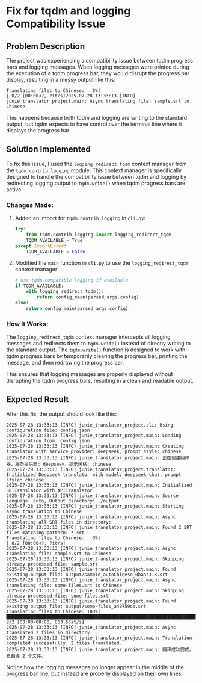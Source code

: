 # Fix for tqdm and logging Compatibility Issue

## Problem Description

The project was experiencing a compatibility issue between tqdm progress bars and logging messages. When logging messages were printed during the execution of a tqdm progress bar, they would disrupt the progress bar display, resulting in a messy output like this:

```
Translating files to Chinese:   0%|                                                                                                                                                                          | 0/2 [00:00<?, ?it/s]2025-07-28 13:33:13 [INFO] junie_translator_project.main: Async translating file: sample.srt to Chinese
```

This happens because both tqdm and logging are writing to the standard output, but tqdm expects to have control over the terminal line where it displays the progress bar.

## Solution Implemented

To fix this issue, I used the `logging_redirect_tqdm` context manager from the `tqdm.contrib.logging` module. This context manager is specifically designed to handle the compatibility issue between tqdm and logging by redirecting logging output to `tqdm.write()` when tqdm progress bars are active.

### Changes Made:

1. Added an import for `tqdm.contrib.logging` in `cli.py`:
   ```python
   try:
       from tqdm.contrib.logging import logging_redirect_tqdm
       TQDM_AVAILABLE = True
   except ImportError:
       TQDM_AVAILABLE = False
   ```

2. Modified the `main` function in `cli.py` to use the `logging_redirect_tqdm` context manager:
   ```python
   # Use tqdm-compatible logging if available
   if TQDM_AVAILABLE:
       with logging_redirect_tqdm():
           return config_main(parsed_args.config)
   else:
       return config_main(parsed_args.config)
   ```

### How It Works:

The `logging_redirect_tqdm` context manager intercepts all logging messages and redirects them to `tqdm.write()` instead of directly writing to the standard output. The `tqdm.write()` function is designed to work with tqdm progress bars by temporarily clearing the progress bar, printing the message, and then redrawing the progress bar.

This ensures that logging messages are properly displayed without disrupting the tqdm progress bars, resulting in a clean and readable output.

## Expected Result

After this fix, the output should look like this:

```
2025-07-28 13:33:13 [INFO] junie_translator_project.cli: Using configuration file: config.json
2025-07-28 13:33:13 [INFO] junie_translator_project.main: Loading configuration from: config.json
2025-07-28 13:33:13 [INFO] junie_translator_project.main: Creating translator with service provider: deepseek, prompt style: chinese
2025-07-28 13:33:13 [INFO] junie_translator_project.main: 正在创建翻译器，服务提供商: deepseek，提示风格: chinese
2025-07-28 13:33:13 [INFO] junie_translator_project.translator: Initialized Deepseek translator with model: deepseek-chat, prompt style: chinese
2025-07-28 13:33:13 [INFO] junie_translator_project.main: Initialized SRTTranslator with APITranslator
2025-07-28 13:33:13 [INFO] junie_translator_project.main: Source language: auto, Output directory: ./output
2025-07-28 13:33:13 [INFO] junie_translator_project.main: Starting async translation to Chinese
2025-07-28 13:33:13 [INFO] junie_translator_project.main: Async translating all SRT files in directory: .
2025-07-28 13:33:13 [INFO] junie_translator_project.main: Found 2 SRT files matching pattern: *.srt
Translating files to Chinese:   0%|                                                                                                                                                                          | 0/2 [00:00<?, ?it/s]
2025-07-28 13:33:13 [INFO] junie_translator_project.main: Async translating file: sample.srt to Chinese
2025-07-28 13:33:13 [INFO] junie_translator_project.main: Skipping already processed file: sample.srt
2025-07-28 13:33:13 [INFO] junie_translator_project.main: Found existing output file: output/sample_autoChinese_0baac113.srt
2025-07-28 13:33:13 [INFO] junie_translator_project.main: Async translating file: some-files.srt to Chinese
2025-07-28 13:33:13 [INFO] junie_translator_project.main: Skipping already processed file: some-files.srt
2025-07-28 13:33:13 [INFO] junie_translator_project.main: Found existing output file: output/some-files_a49759da.srt
Translating files to Chinese: 100%|█████████████████████████████████████████████████████████████████████████████████████████████████████████████████████████████████████████████████████████████████| 2/2 [00:00<00:00, 863.65it/s]
2025-07-28 13:33:13 [INFO] junie_translator_project.main: Async translated 2 files in directory: .
2025-07-28 13:33:13 [INFO] junie_translator_project.main: Translation completed successfully. 2 files translated.
2025-07-28 13:33:13 [INFO] junie_translator_project.main: 翻译成功完成。已翻译 2 个文件。
```

Notice how the logging messages no longer appear in the middle of the progress bar line, but instead are properly displayed on their own lines.